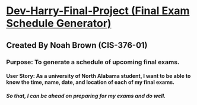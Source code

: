#  <ins> Dev-Harry-Final-Project (Final Exam Schedule Generator) </ins>
## Created By Noah Brown (CIS-376-01)
###  Purpose: To generate a schedule of upcoming final exams.
#### User Story: As a university of North Alabama student, I want to be able to know the time, name, date, and location of each of my final exams. 
##### So that, I can be ahead on preparing for my exams and do well. 

